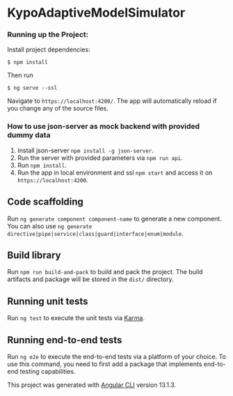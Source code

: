 # KypoAdaptiveModelSimulator

### Running up the Project:

Install project dependencies:

```
$ npm install
```

Then run

```
$ ng serve --ssl
```

Navigate to `https://localhost:4200/`. The app will automatically reload if you change any of the source files.

### How to use json-server as mock backend with provided dummy data

1. Install json-server `npm install -g json-server`.
3. Run the server with provided parameters via `npm run api`.
4. Run `npm install`.
5. Run the app in local environment and ssl `npm start` and access it on `https://localhost:4200`.

## Code scaffolding

Run `ng generate component component-name` to generate a new component. You can also use `ng generate directive|pipe|service|class|guard|interface|enum|module`.

## Build library

Run `npm run build-and-pack` to build and pack the project. The build artifacts and package will be stored in the `dist/` directory.

## Running unit tests

Run `ng test` to execute the unit tests via [Karma](https://karma-runner.github.io).

## Running end-to-end tests

Run `ng e2e` to execute the end-to-end tests via a platform of your choice. To use this command, you need to first add a package that implements end-to-end testing capabilities.

This project was generated with [Angular CLI](https://github.com/angular/angular-cli) version 13.1.3.

